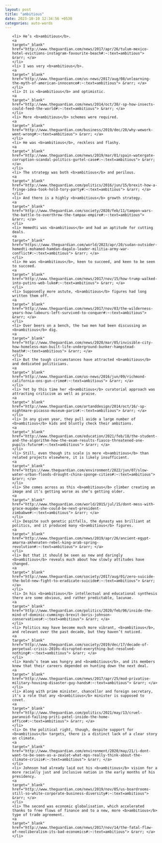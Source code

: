 ```yaml
---
layout: post
title: "ambitious"
date: 2023-10-10 12:34:56 +0530
categories: auto-words
---
```

<ol>

    <li> He’s <b>ambitious</b>.
    <a 
    target="_blank" 
    href="http://www.theguardian.com/news/2017/apr/26/tulum-mexico-hotel-evictions-instagram-favourite-beach#:~:text=ambitious"> &rarr; </a>
    </li>
    <li> I was very <b>ambitious</b>.
    <a 
    target="_blank" 
    href="http://www.theguardian.com/us-news/2017/aug/08/unlearning-the-myth-of-american-innocence#:~:text=ambitious"> &rarr; </a>
    </li>
    <li> It is <b>ambitious</b> and optimistic.
    <a 
    target="_blank" 
    href="http://www.theguardian.com/news/2014/oct/30/-sp-how-insects-could-feed-the-world#:~:text=ambitious"> &rarr; </a>
    </li>
    <li> More <b>ambitious</b> schemes were required.
    <a 
    target="_blank" 
    href="http://www.theguardian.com/business/2019/dec/20/why-wework-went-wrong#:~:text=ambitious"> &rarr; </a>
    </li>
    <li> He was <b>ambitious</b>, reckless and flashy.
    <a 
    target="_blank" 
    href="http://www.theguardian.com/news/2019/mar/01/spain-watergate-corruption-scandal-politics-gurtel-case#:~:text=ambitious"> &rarr; </a>
    </li>
    <li> The strategy was both <b>ambitious</b> and perilous.
    <a 
    target="_blank" 
    href="http://www.theguardian.com/politics/2016/jun/15/brexit-how-a-fringe-idea-took-hold-tory-party#:~:text=ambitious"> &rarr; </a>
    </li>
    <li> And there is a highly <b>ambitious</b> growth strategy.
    <a 
    target="_blank" 
    href="http://www.theguardian.com/society/2020/feb/11/tampon-wars-the-battle-to-overthrow-the-tampax-empire#:~:text=ambitious"> &rarr; </a>
    </li>
    <li> Hemedti was <b>ambitious</b> and had an aptitude for cutting deals.
    <a 
    target="_blank" 
    href="https://www.theguardian.com/world/2023/apr/20/sudan-outsider-hemedti-mohamed-hamdan-dagalo-leader-militia-army-war-conflict#:~:text=ambitious"> &rarr; </a>
    </li>
    <li> He was <b>ambitious</b>, keen to succeed, and keen to be seen to succeed.
    <a 
    target="_blank" 
    href="http://www.theguardian.com/news/2017/nov/15/how-trump-walked-into-putins-web-luke#:~:text=ambitious"> &rarr; </a>
    </li>
    <li> Supposedly more astute, <b>ambitious</b> figures had long written them off.
    <a 
    target="_blank" 
    href="http://www.theguardian.com/news/2017/nov/03/the-wilderness-years-how-labours-left-survived-to-conquer#:~:text=ambitious"> &rarr; </a>
    </li>
    <li> Over beers on a bench, the two men had been discussing an <b>ambitious</b> dig.
    <a 
    target="_blank" 
    href="http://www.theguardian.com/news/2020/mar/05/invisible-city-how-homeless-man-built-life-underground-bunker-hampstead-heath#:~:text=ambitious"> &rarr; </a>
    </li>
    <li> But the tough circumstances have attracted <b>ambitious</b> and dedicated politicians.
    <a 
    target="_blank" 
    href="http://www.theguardian.com/us-news/2016/jun/09/richmond-california-ons-gun-crime#:~:text=ambitious"> &rarr; </a>
    </li>
    <li> Yet by this time her <b>ambitious</b> curatorial approach was attracting criticism as well as praise.
    <a 
    target="_blank" 
    href="http://www.theguardian.com/artanddesign/2014/oct/16/-sp-nightmare-picasso-museum-paris#:~:text=ambitious"> &rarr; </a>
    </li>
    <li> In any given year, they pull aside a large number of <b>ambitious</b> kids and bluntly check their ambitions.
    <a 
    target="_blank" 
    href="http://www.theguardian.com/education/2021/feb/18/the-student-and-the-algorithm-how-the-exam-results-fiasco-threatened-one-pupils-future#:~:text=ambitious"> &rarr; </a>
    </li>
    <li> Still, even though its scale is more <b>ambitious</b> than related projects elsewhere, it is likely insufficient.
    <a 
    target="_blank" 
    href="https://www.theguardian.com/environment/2022/jun/07/slow-water-urban-floods-drought-china-sponge-cities#:~:text=ambitious"> &rarr; </a>
    </li>
    <li> She comes across as this <b>ambitious</b> climber creating an image and it’s getting worse as she’s getting older.
    <a 
    target="_blank" 
    href="http://www.theguardian.com/world/2015/jul/15/dont-mess-with-grace-mugabe-she-could-be-next-president-zimbabwe#:~:text=ambitious"> &rarr; </a>
    </li>
    <li> Despite such genetic pitfalls, the dynasty was brilliant at politics, and it produced many <b>ambitious</b> figures.
    <a 
    target="_blank" 
    href="http://www.theguardian.com/news/2019/apr/26/ancient-egypt-amarna-akhenaten-rebel-king-arab-spring-revolution#:~:text=ambitious"> &rarr; </a>
    </li>
    <li> But that it should be seen as new and daringly <b>ambitious</b> reveals much about how slowly attitudes have changed.
    <a 
    target="_blank" 
    href="http://www.theguardian.com/society/2017/aug/01/zero-suicide-the-bold-new-fight-to-eradicate-suicide#:~:text=ambitious"> &rarr; </a>
    </li>
    <li> In his <b>ambitious</b> intellectual and educational synthesis there are some obvious, and rather predictable, lacunae.
    <a 
    target="_blank" 
    href="http://www.theguardian.com/politics/2020/feb/06/inside-the-mind-of-dominic-cummings-brexit-boris-johnson-conservatives#:~:text=ambitious"> &rarr; </a>
    </li>
    <li> Politics may have become much more vibrant, <b>ambitious</b>, and relevant over the past decade, but they haven’t noticed.
    <a 
    target="_blank" 
    href="http://www.theguardian.com/society/2019/dec/17/decade-of-perpetual-crisis-2010s-disrupted-everything-but-resolved-nothing#:~:text=ambitious"> &rarr; </a>
    </li>
    <li> Hands’s team was hungry and <b>ambitious</b>, and its members knew that their careers depended on hunting down the next deal.
    <a 
    target="_blank" 
    href="http://www.theguardian.com/news/2017/apr/25/mod-privatise-military-housing-disaster-guy-hands#:~:text=ambitious"> &rarr; </a>
    </li>
    <li> Along with prime minister, chancellor and foreign secretary, it’s a role that any <b>ambitious</b> minister is supposed to covet.
    <a 
    target="_blank" 
    href="http://www.theguardian.com/politics/2021/may/13/cruel-paranoid-failing-priti-patel-inside-the-home-office#:~:text=ambitious"> &rarr; </a>
    </li>
    <li> On the political right, though, despite support for <b>ambitious</b> targets, there is a distinct lack of a clear story on climate.
    <a 
    target="_blank" 
    href="http://www.theguardian.com/environment/2020/may/21/i-dont-want-to-be-seen-as-a-zealot-what-mps-really-think-about-the-climate-crisis#:~:text=ambitious"> &rarr; </a>
    </li>
    <li> Johnson had already laid out his <b>ambitious</b> vision for a more racially just and inclusive nation in the early months of his presidency.
    <a 
    target="_blank" 
    href="http://www.theguardian.com/news/2019/nov/05/us-boardrooms-still-so-white-corporate-business-diversity#:~:text=ambitious"> &rarr; </a>
    </li>
    <li> The second was economic globalisation, which accelerated thanks to free flows of finance and to a new, more <b>ambitious</b> type of trade agreement.
    <a 
    target="_blank" 
    href="http://www.theguardian.com/news/2017/nov/14/the-fatal-flaw-of-neoliberalism-its-bad-economics#:~:text=ambitious"> &rarr; </a>
    </li>